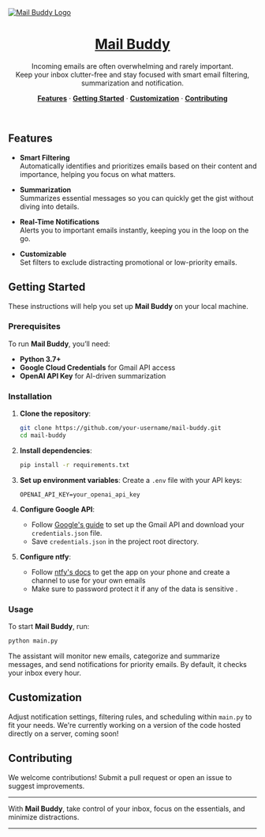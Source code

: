<a href="https://github.com/HZloto/mail-buddy">
  <img alt="Mail Buddy Logo" src="data/mail-buddy-banner.png">
  <h1 align="center">Mail Buddy</h1>
</a>

<p align="center">
  Incoming emails are often overwhelming and rarely important. <br>
  Keep your inbox clutter-free and stay focused with smart email filtering, summarization and notification.
</p>

<p align="center">
  <a href="#features"><strong>Features</strong></a> ·
  <a href="#getting-started"><strong>Getting Started</strong></a> ·
  <a href="#customization"><strong>Customization</strong></a> ·
  <a href="#contributing"><strong>Contributing</strong></a>
</p>

<br/>

## Features

- **Smart Filtering**  
  Automatically identifies and prioritizes emails based on their content and importance, helping you focus on what matters.

- **Summarization**  
  Summarizes essential messages so you can quickly get the gist without diving into details.

- **Real-Time Notifications**  
  Alerts you to important emails instantly, keeping you in the loop on the go.

- **Customizable**  
  Set filters to exclude distracting promotional or low-priority emails.

## Getting Started

These instructions will help you set up **Mail Buddy** on your local machine.

### Prerequisites

To run **Mail Buddy**, you’ll need:

- **Python 3.7+**
- **Google Cloud Credentials** for Gmail API access
- **OpenAI API Key** for AI-driven summarization

### Installation

1. **Clone the repository**:
   ```bash
   git clone https://github.com/your-username/mail-buddy.git
   cd mail-buddy
   ```

2. **Install dependencies**:
   ```bash
   pip install -r requirements.txt
   ```

3. **Set up environment variables**:
   Create a `.env` file with your API keys:

   ```plaintext
   OPENAI_API_KEY=your_openai_api_key
   ```

4. **Configure Google API**:
   - Follow [Google's guide](https://developers.google.com/gmail/api/quickstart/python) to set up the Gmail API and download your `credentials.json` file.
   - Save `credentials.json` in the project root directory.

5. **Configure ntfy**:
   - Follow [ntfy's docs](https://docs.ntfy.sh/) to get the app on your phone and create a channel to use for your own emails
   - Make sure to password protect it if any of the data is sensitive .

### Usage

To start **Mail Buddy**, run:

```bash
python main.py
```

The assistant will monitor new emails, categorize and summarize messages, and send notifications for priority emails. By default, it checks your inbox every hour.

## Customization

Adjust notification settings, filtering rules, and scheduling within `main.py` to fit your needs. We're currently working on a version of the code hosted directly on a server, coming soon! 

## Contributing

We welcome contributions! Submit a pull request or open an issue to suggest improvements.

---

With **Mail Buddy**, take control of your inbox, focus on the essentials, and minimize distractions.

---
